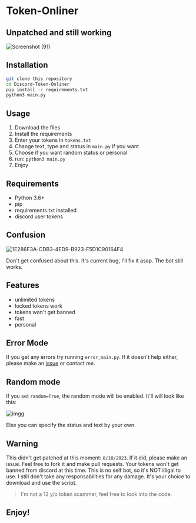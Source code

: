 # Token-Onliner

## Unpatched and still working

![Screenshot (91)](https://user-images.githubusercontent.com/69071809/184872137-1c7bcdde-954a-412a-a576-aecd7c536f70.png)

## Installation
```bash
git clone this repository
cd Discord-Token-Onliner
pip install -r requirements.txt
python3 main.py
```

## Usage
1. Download the files
2. Install the requirements
3. Enter your tokens in `tokens.txt`
4. Change text, type and status in `main.py` if you want
5. Choose if you want random status or personal
6. run: `python3 main.py`
7. Enjoy

## Requirements
- Python 3.6+
- pip
- requirements.txt installed
- discord user tokens


## Confusion
![1E286F3A-CDB3-4ED9-B923-F5D1C90164F4](https://user-images.githubusercontent.com/69071809/185761601-99d304b6-9d7b-4d30-84b6-6bebfdc03446.png)

Don't get confused about this. It's current bug, I'll fix it asap. The bot still works. 

## Features
- unlimited tokens
- locked tokens work
- tokens won't get banned
- fast
- personal

## Error Mode
If you get any errors try running `error_main.py`. If it doesn't help either, please make an [issue](https://github.com/ProtDos/Discord-Token-Onliner/issues/new) or contact me.


## Random mode
If you set `random=True`, the random mode will be enabled. It'll will look like this:

![imgg](https://user-images.githubusercontent.com/69071809/185407188-80f7d931-f3e2-4911-a38f-530a4926c158.png)

Else you can specify the status and text by your own.

## Warning
This didn't get patched at this moment: `8/10/2023`. If it did, please make an issue. Feel free to fork it and make pull requests. 
Your tokens won't get banned from discord at this time. 
This is no self bot, so it's NOT illigal to use. I still don't take any responsabilities for any damage. 
It's your choice to download and use the script. 
> I'm not a 12 y/o token scammer, feel free to look into the code.

## Enjoy!
